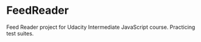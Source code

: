 # FeedReader
Feed Reader project for Udacity Intermediate JavaScript course.  Practicing test suites.
